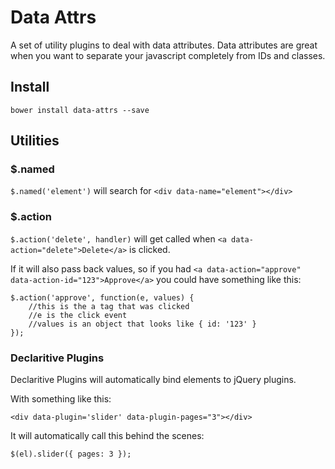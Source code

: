 # Data Attrs

A set of utility plugins to deal with data attributes.  Data attributes are great when you want to separate your javascript completely from IDs and classes.

## Install

`bower install data-attrs --save`

## Utilities

### $.named

`$.named('element')` will search for `<div data-name="element"></div>`

### $.action

`$.action('delete', handler)` will get called when `<a data-action="delete">Delete</a>` is clicked.

If it will also pass back values, so if you had `<a data-action="approve" data-action-id="123">Approve</a>` you could have something like this:

```
$.action('approve', function(e, values) {
	//this is the a tag that was clicked
	//e is the click event
	//values is an object that looks like { id: '123' }
});
```

### Declaritive Plugins

Declaritive Plugins will automatically bind elements to jQuery plugins.

With something like this:

```
<div data-plugin='slider' data-plugin-pages="3"></div>
```

It will automatically call this behind the scenes:

```
$(el).slider({ pages: 3 });
```

